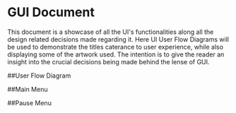 # GUI Document
This document is a showcase of all the UI's functionalities along all the design related decisions made regarding it. Here UI User Flow Diagrams will be used to demonstrate the titles caterance to user experience, while also displaying some of the artwork used. The intention is to give the reader an insight into the crucial decisions being made behind the lense of GUI. 


##User Flow Diagram

##Main Menu 


##Pause Menu 
